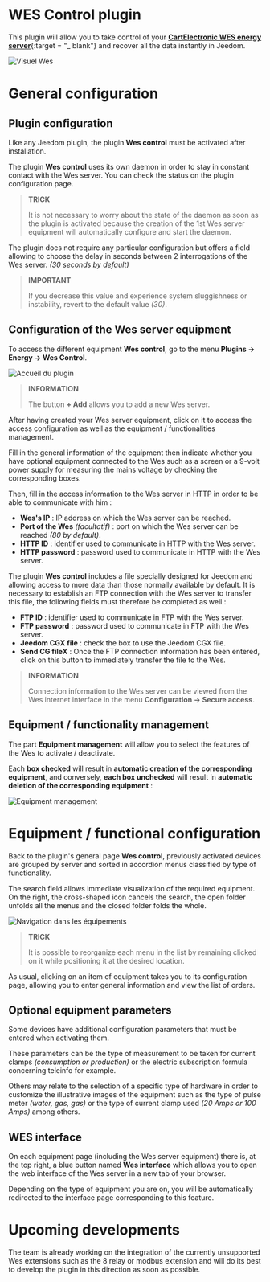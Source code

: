 # WES Control plugin

This plugin will allow you to take control of your [**CartElectronic WES energy server**](https://www.cartelectronic.fr/content/8-serveur-wes){:target = "\_ blank"} and recover all the data instantly in Jeedom.    

![Visuel Wes](../../core/config/general.png)

# General configuration

## Plugin configuration

Like any Jeedom plugin, the plugin **Wes control** must be activated after installation.

The plugin **Wes control** uses its own daemon in order to stay in constant contact with the Wes server. You can check the status on the plugin configuration page.

>**TRICK**
>    
>It is not necessary to worry about the state of the daemon as soon as the plugin is activated because the creation of the 1st Wes server equipment will automatically configure and start the daemon.

The plugin does not require any particular configuration but offers a field allowing to choose the delay in seconds between 2 interrogations of the Wes server. *(30 seconds by default)*

>**IMPORTANT**
>    
>If you decrease this value and experience system sluggishness or instability, revert to the default value *(30)*.

## Configuration of the Wes server equipment

To access the different equipment **Wes control**, go to the menu **Plugins → Energy → Wes Control**.    

![Accueil du plugin](../images/wescontrol_navigate.png)

>**INFORMATION**
>    
>The button **+ Add** allows you to add a new Wes server.

After having created your Wes server equipment, click on it to access the access configuration as well as the equipment / functionalities management.     

Fill in the general information of the equipment then indicate whether you have optional equipment connected to the Wes such as a screen or a 9-volt power supply for measuring the mains voltage by checking the corresponding boxes.

Then, fill in the access information to the Wes server in HTTP in order to be able to communicate with him :
- **Wes's IP** : IP address on which the Wes server can be reached.
- **Port of the Wes** *(facultatif)* : port on which the Wes server can be reached *(80 by default)*.
- **HTTP ID** : identifier used to communicate in HTTP with the Wes server.
- **HTTP password** : password used to communicate in HTTP with the Wes server.

The plugin **Wes control** includes a file specially designed for Jeedom and allowing access to more data than those normally available by default. It is necessary to establish an FTP connection with the Wes server to transfer this file, the following fields must therefore be completed as well :
- **FTP ID** : identifier used to communicate in FTP with the Wes server.
- **FTP password** : password used to communicate in FTP with the Wes server.
- **Jeedom CGX file** : check the box to use the Jeedom CGX file.
- **Send CG fileX** : Once the FTP connection information has been entered, click on this button to immediately transfer the file to the Wes.

>**INFORMATION**
>
>Connection information to the Wes server can be viewed from the Wes internet interface in the menu **Configuration → Secure access**.

## Equipment / functionality management

The part **Equipment management** will allow you to select the features of the Wes to activate / deactivate.

Each **box checked** will result in **automatic creation of the corresponding equipment**, and conversely, **each box unchecked** will result in **automatic deletion of the corresponding equipment** :     

![Equipment management](../images/wescontrol_generalManage.png)

# Equipment / functional configuration

Back to the plugin's general page **Wes control**, previously activated devices are grouped by server and sorted in accordion menus classified by type of functionality.   

The search field allows immediate visualization of the required equipment. On the right, the cross-shaped icon cancels the search, the open folder unfolds all the menus and the closed folder folds the whole.

![Navigation dans les équipements](../images/wescontrol_screenshot1.png)

>**TRICK**
>
>It is possible to reorganize each menu in the list by remaining clicked on it while positioning it at the desired location.

As usual, clicking on an item of equipment takes you to its configuration page, allowing you to enter general information and view the list of orders.

## Optional equipment parameters

Some devices have additional configuration parameters that must be entered when activating them.

These parameters can be the type of measurement to be taken for current clamps *(consumption or production)* or the electric subscription formula concerning teleinfo for example.

Others may relate to the selection of a specific type of hardware in order to customize the illustrative images of the equipment such as the type of pulse meter *(water, gas, gas)* or the type of current clamp used *(20 Amps or 100 Amps)* among others.

## WES interface

On each equipment page (including the Wes server equipment) there is, at the top right, a blue button named **Wes interface** which allows you to open the web interface of the Wes server in a new tab of your browser.

Depending on the type of equipment you are on, you will be automatically redirected to the interface page corresponding to this feature.

# Upcoming developments

The team is already working on the integration of the currently unsupported Wes extensions such as the 8 relay or modbus extension and will do its best to develop the plugin in this direction as soon as possible.
